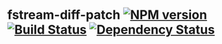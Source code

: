 # fstream-diff-patch [![NPM version](https://badge.fury.io/js/fstream-diff-patch.svg)](http://badge.fury.io/js/fstream-diff-patch) [![Build Status](https://travis-ci.org/kaelzhang/node-fstream-diff-patch.svg?branch=master)](https://travis-ci.org/kaelzhang/node-fstream-diff-patch) [![Dependency Status](https://gemnasium.com/kaelzhang/node-fstream-diff-patch.svg)](https://gemnasium.com/kaelzhang/node-fstream-diff-patch)
